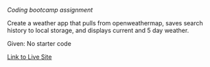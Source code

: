 *Coding bootcamp assignment*

Create a weather app that pulls from openweathermap, saves search history to local storage, and displays current and 5 day weather.

Given: No starter code


[Link to Live Site](https://yakattak.github.io/weatherme/)